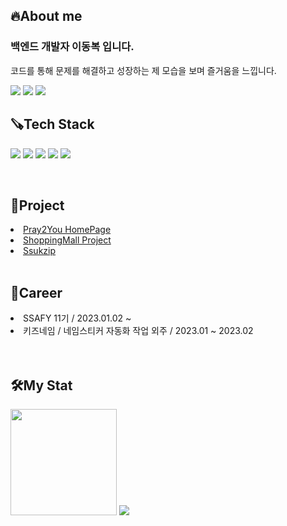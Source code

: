 <h2> 🔥About me</h2>



### 백엔드 개발자 이동복 입니다.
코드를 통해 문제를 해결하고 성장하는 제 모습을 보며 즐거움을 느낍니다.

<a href="https://www.instagram.com/dongbok____/"><img src="https://img.shields.io/badge/Instagram-E4405F?style=flat-square&logo=instagram&logoColor=white"/></a>
<a href="https://velog.io/@ldb0820"><img src="https://img.shields.io/badge/Tistory-FF5A4A?style=flat-square&logo=tistory&logoColor=white"/></a>
<a href="https://typoon0820@gmail.com"><img src="https://img.shields.io/badge/gmail-EA4335?style=flat-square&logo=gmail&logoColor=white"/></a>
</br>

<h2 align = "left"> 🪚Tech Stack</h2>
<p align= "left">
<img src="https://img.shields.io/badge/Java-007396?style=flat-square&logo=Java&logoColor=white"/>
<img src="https://img.shields.io/badge/springboot-6DB33F?style=flat-square&logo=springboot&logoColor=white"/>
<img src="https://img.shields.io/badge/MySQL-4479A1?style=flat-square&logo=MySQL&logoColor=white"/>
<img src="https://img.shields.io/badge/Redis-DC382D?style=flat-square&logo=Redis&logoColor=white"/>
<img src="https://img.shields.io/badge/Docker-2496ED?style=flat-square&logo=Docker&logoColor=white"/>
</p></br>

<h2 align = "left"> 🤝Project</h2>
<li><a href="https://github.com/Pray2U/Pray2U_Homepage_BE">Pray2You HomePage</a></li>
<li><a href="https://github.com/shoppingmall-page-study">ShoppingMall Project</a></li>
<li><a href="https://github.com/ash-hun/Ssukzip">Ssukzip</a></li>
</br>

<h2 align = "left"> 🦾Career</h2>
<li>SSAFY 11기 / 2023.01.02 ~ </li>
<li>키즈네임 / 네임스티커 자동화 작업 외주 / 2023.01 ~ 2023.02 </li> <br>
</br>

<h2 align = 'left'>🛠My Stat</h2>
<div align = "left">
<img src="https://github-readme-stats.vercel.app/api?username=Dongbok-Lee" height="170">
<img src="http://mazassumnida.wtf/api/v2/generate_badge?boj=ldb0820">
</div>
  
